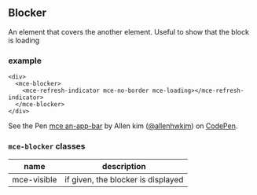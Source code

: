 <a name="Blocker"></a>

## Blocker
An element that covers the another element.
Useful to show that the block is loading

### example
```
<div>
  <mce-blocker>
    <mce-refresh-indicator mce-no-border mce-loading></mce-refresh-indicator>
  </mce-blocker>
</div>
```

<p data-height="300" data-theme-id="32189" data-slug-hash="EobYmr" data-default-tab="result" data-user="allenhwkim" data-embed-version="2" data-pen-title="mce an-app-bar" class="codepen">See the Pen <a href="https://codepen.io/allenhwkim/pen/EobYmr/">mce an-app-bar</a> by Allen kim (<a href="https://codepen.io/allenhwkim">@allenhwkim</a>) on <a href="https://codepen.io">CodePen</a>.</p>
<script async src="https://production-assets.codepen.io/assets/embed/ei.js"></script>

### `mce-blocker` classes
 |name|description|
 |---|---|
 |mce-visible| if given, the blocker is displayed

